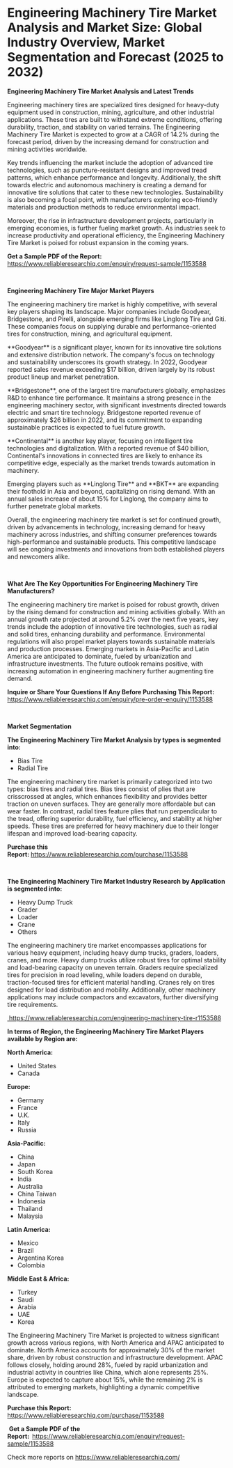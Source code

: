 <p><h1>Engineering Machinery Tire Market Analysis and Market Size: Global Industry Overview, Market Segmentation and Forecast (2025 to 2032)</h1></p><p><strong>Engineering Machinery Tire Market Analysis and Latest Trends</strong></p>
<p><p>Engineering machinery tires are specialized tires designed for heavy-duty equipment used in construction, mining, agriculture, and other industrial applications. These tires are built to withstand extreme conditions, offering durability, traction, and stability on varied terrains. The Engineering Machinery Tire Market is expected to grow at a CAGR of 14.2% during the forecast period, driven by the increasing demand for construction and mining activities worldwide.</p><p>Key trends influencing the market include the adoption of advanced tire technologies, such as puncture-resistant designs and improved tread patterns, which enhance performance and longevity. Additionally, the shift towards electric and autonomous machinery is creating a demand for innovative tire solutions that cater to these new technologies. Sustainability is also becoming a focal point, with manufacturers exploring eco-friendly materials and production methods to reduce environmental impact. </p><p>Moreover, the rise in infrastructure development projects, particularly in emerging economies, is further fueling market growth. As industries seek to increase productivity and operational efficiency, the Engineering Machinery Tire Market is poised for robust expansion in the coming years.</p></p>
<p><strong>Get a Sample PDF of the Report:&nbsp;</strong> <a href="https://www.reliableresearchiq.com/enquiry/request-sample/1153588?utm_campaign=2927&utm_medium=2&utm_source=Github&utm_content=ia&utm_term=22032025&utm_id=engineering-machinery-tire">https://www.reliableresearchiq.com/enquiry/request-sample/1153588</a></p>
<p>&nbsp;</p>
<p><strong>Engineering Machinery Tire Major Market Players</strong></p>
<p><p>The engineering machinery tire market is highly competitive, with several key players shaping its landscape. Major companies include Goodyear, Bridgestone, and Pirelli, alongside emerging firms like Linglong Tire and Giti. These companies focus on supplying durable and performance-oriented tires for construction, mining, and agricultural equipment.</p><p>**Goodyear** is a significant player, known for its innovative tire solutions and extensive distribution network. The company's focus on technology and sustainability underscores its growth strategy. In 2022, Goodyear reported sales revenue exceeding $17 billion, driven largely by its robust product lineup and market penetration.</p><p>**Bridgestone**, one of the largest tire manufacturers globally, emphasizes R&D to enhance tire performance. It maintains a strong presence in the engineering machinery sector, with significant investments directed towards electric and smart tire technology. Bridgestone reported revenue of approximately $26 billion in 2022, and its commitment to expanding sustainable practices is expected to fuel future growth.</p><p>**Continental** is another key player, focusing on intelligent tire technologies and digitalization. With a reported revenue of $40 billion, Continental's innovations in connected tires are likely to enhance its competitive edge, especially as the market trends towards automation in machinery.</p><p>Emerging players such as **Linglong Tire** and **BKT** are expanding their foothold in Asia and beyond, capitalizing on rising demand. With an annual sales increase of about 15% for Linglong, the company aims to further penetrate global markets. </p><p>Overall, the engineering machinery tire market is set for continued growth, driven by advancements in technology, increasing demand for heavy machinery across industries, and shifting consumer preferences towards high-performance and sustainable products. This competitive landscape will see ongoing investments and innovations from both established players and newcomers alike.</p></p>
<p>&nbsp;</p>
<p><strong>What Are The Key Opportunities For Engineering Machinery Tire Manufacturers?</strong></p>
<p><p>The engineering machinery tire market is poised for robust growth, driven by the rising demand for construction and mining activities globally. With an annual growth rate projected at around 5.2% over the next five years, key trends include the adoption of innovative tire technologies, such as radial and solid tires, enhancing durability and performance. Environmental regulations will also propel market players towards sustainable materials and production processes. Emerging markets in Asia-Pacific and Latin America are anticipated to dominate, fueled by urbanization and infrastructure investments. The future outlook remains positive, with increasing automation in engineering machinery further augmenting tire demand.</p></p>
<p><strong>Inquire or Share Your Questions If Any Before Purchasing This Report:</strong> <a href="https://www.reliableresearchiq.com/enquiry/pre-order-enquiry/1153588?utm_campaign=2927&utm_medium=2&utm_source=Github&utm_content=ia&utm_term=22032025&utm_id=engineering-machinery-tire">https://www.reliableresearchiq.com/enquiry/pre-order-enquiry/1153588</a></p>
<p>&nbsp;</p>
<p><strong>Market Segmentation</strong></p>
<p><strong>The Engineering Machinery Tire Market Analysis by types is segmented into:</strong></p>
<p><ul><li>Bias Tire</li><li>Radial Tire</li></ul></p>
<p><p>The engineering machinery tire market is primarily categorized into two types: bias tires and radial tires. Bias tires consist of plies that are crisscrossed at angles, which enhances flexibility and provides better traction on uneven surfaces. They are generally more affordable but can wear faster. In contrast, radial tires feature plies that run perpendicular to the tread, offering superior durability, fuel efficiency, and stability at higher speeds. These tires are preferred for heavy machinery due to their longer lifespan and improved load-bearing capacity.</p></p>
<p><strong>Purchase this Report:&nbsp;</strong><a href="https://www.reliableresearchiq.com/purchase/1153588?utm_campaign=2927&utm_medium=2&utm_source=Github&utm_content=ia&utm_term=22032025&utm_id=engineering-machinery-tire">https://www.reliableresearchiq.com/purchase/1153588</a></p>
<p>&nbsp;</p>
<p><strong>The Engineering Machinery Tire Market Industry Research by Application is segmented into:</strong></p>
<p><ul><li>Heavy Dump Truck</li><li>Grader</li><li>Loader</li><li>Crane</li><li>Others</li></ul></p>
<p><p>The engineering machinery tire market encompasses applications for various heavy equipment, including heavy dump trucks, graders, loaders, cranes, and more. Heavy dump trucks utilize robust tires for optimal stability and load-bearing capacity on uneven terrain. Graders require specialized tires for precision in road leveling, while loaders depend on durable, traction-focused tires for efficient material handling. Cranes rely on tires designed for load distribution and mobility. Additionally, other machinery applications may include compactors and excavators, further diversifying tire requirements.</p></p>
<p><a href="https://www.reliableresearchiq.com/engineering-machinery-tire-r1153588?utm_campaign=2927&utm_medium=2&utm_source=Github&utm_content=ia&utm_term=22032025&utm_id=engineering-machinery-tire">&nbsp;https://www.reliableresearchiq.com/engineering-machinery-tire-r1153588</a></p>
<p><strong>In terms of Region, the Engineering Machinery Tire Market Players available by Region are:</strong></p>
<p>
    <p> <strong> North America: </strong>
        <ul>
            <li>United States</li>
            <li>Canada</li>
        </ul>
        </p> 
    <p> <strong> Europe: </strong>
        <ul>
            <li>Germany</li>
            <li>France</li>
            <li>U.K.</li>
            <li>Italy</li>
            <li>Russia</li>
        </ul>
        </p> 
    <p> <strong> Asia-Pacific: </strong>
        <ul>
            <li>China</li>
            <li>Japan</li>
            <li>South Korea</li>
            <li>India</li>
            <li>Australia</li>
            <li>China Taiwan</li>
            <li>Indonesia</li>
            <li>Thailand</li>
            <li>Malaysia</li>
        </ul>
        </p> 
    <p> <strong> Latin America: </strong>
        <ul>
            <li>Mexico</li>
            <li>Brazil</li>
            <li>Argentina Korea</li>
            <li>Colombia</li>
        </ul>
        </p> 
    <p> <strong> Middle East & Africa: </strong>
        <ul>
            <li>Turkey</li>
            <li>Saudi</li>
            <li>Arabia</li>
            <li>UAE</li>
            <li>Korea</li>
        </ul>
    </p>
    </p>
<p><p>The Engineering Machinery Tire Market is projected to witness significant growth across various regions, with North America and APAC anticipated to dominate. North America accounts for approximately 30% of the market share, driven by robust construction and infrastructure development. APAC follows closely, holding around 28%, fueled by rapid urbanization and industrial activity in countries like China, which alone represents 25%. Europe is expected to capture about 15%, while the remaining 2% is attributed to emerging markets, highlighting a dynamic competitive landscape.</p></p>
<p><strong>Purchase this Report: </strong><a href="https://www.reliableresearchiq.com/purchase/1153588?utm_campaign=2927&utm_medium=2&utm_source=Github&utm_content=ia&utm_term=22032025&utm_id=engineering-machinery-tire">https://www.reliableresearchiq.com/purchase/1153588</a></p>
<p>&nbsp;<strong>Get a Sample PDF of the Report:&nbsp;&nbsp;</strong><a href="https://www.reliableresearchiq.com/enquiry/request-sample/1153588?utm_campaign=2927&utm_medium=2&utm_source=Github&utm_content=ia&utm_term=22032025&utm_id=engineering-machinery-tire">https://www.reliableresearchiq.com/enquiry/request-sample/1153588</a></p>
<p><strong></strong></p>
<p>Check more reports on <a href="https://www.reliableresearchiq.com/?utm_campaign=2927&utm_medium=2&utm_source=Github&utm_content=ia&utm_term=22032025&utm_id=engineering-machinery-tire">https://www.reliableresearchiq.com/</a></p>
